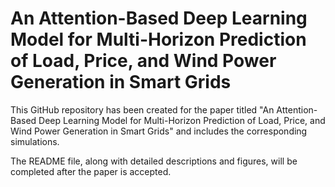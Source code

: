 # An Attention-Based Deep Learning Model for Multi-Horizon Prediction of Load, Price, and Wind Power Generation in Smart Grids
This GitHub repository has been created for the paper titled "An Attention-Based Deep Learning Model for Multi-Horizon Prediction of Load, Price, and Wind Power Generation in Smart Grids" and includes the corresponding simulations.  

The README file, along with detailed descriptions and figures, will be completed after the paper is accepted.
